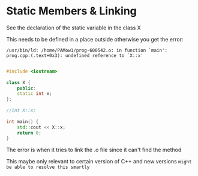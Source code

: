 # Static Members & Linking 


See the declaration of the static variable in the class X

This needs to be defined in a place outside otherwise you get the error:

```
/usr/bin/ld: /home/PAMow1/prog-600542.o: in function `main':
prog.cpp:(.text+0x3): undefined reference to `X::x'
```

```cpp

#include <iostream>
 
class X {
	public:
	static int x;
};
 
//int X::x;
 
int main() {
	std::cout << X::x;
	return 0;
}

```

The error is when it tries to link the .o file since it can't find the method 



This maybe only relevant to certain version of C++ and new versions `might be able to resolve this smartly`
